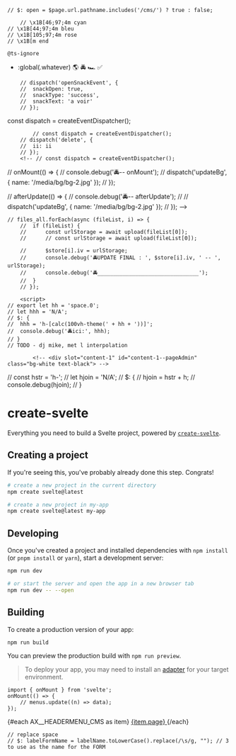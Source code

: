     // $: open = $page.url.pathname.includes('/cms/') ? true : false;

        // \x1B[46;97;4m cyan
    // \x1B[44;97;4m bleu
    // \x1B[105;97;4m rose
    // \x1B[m end

    @ts-ignore

- :global(.whatever)
  🌎
  🚔
  🏎️
  ✅

<!-- <div  on:openSnackEvent={onOpenSnack}> -->
<!-- <slot on:openSnackEvent /> -->

    	// dispatch('openSnackEvent', {
    	// 	snackOpen: true,
    	// 	snackType: 'success',
    	// 	snackText: 'a voir'
    	// });

const dispatch = createEventDispatcher();

    	    // const dispatch = createEventDispatcher();
    	// dispatch('delete', {
    	// 	ii: ii
    	// });
    	<!-- // const dispatch = createEventDispatcher();

// onMount(() => {
// console.debug('🚔-- onMount');
// dispatch('updateBg', { name: '/media/bg/bg-2.jpg' });
// });

// afterUpdate(() => {
// console.debug('🚔-- afterUpdate');
// // dispatch('updateBg', { name: '/media/bg/bg-2.jpg' });
// }); -->

<!-- // gs://y-toucherterre.appspot.com/gallery/la-demarche/cuisiniere-terre-crue-rocketstove-enduits-habitats-reversibles-poele-de-masse_01.png -->

    // files_all.forEach(async (fileList, i) => {
    	// 	if (fileList) {
    	// 		const urlStorage = await upload(fileList[0]);
    	// 		// const urlStorage = await upload(fileList[0]);

    	// 		$store[i].iv = urlStorage;
    	// 		console.debug('🚔UPDATE FINAL : ', $store[i].iv, ' -- ', urlStorage);
    	// 		console.debug('🚔________________________________');
    	// 	}
    	// });

    	<script>
    // export let hh = 'space.0';
    // let hhh = 'N/A';
    // $: {
    // 	hhh = 'h-[calc(100vh-theme(' + hh + '))]';
    // 	console.debug('🚔ici:', hhh);
    // }
    // TODO - dj mike, met l interpolation

</script>

<!-- this is a bg-container widget -->
<!-- TODO MIKU - il faut automate la var -->
<div class="grid  justify-center border-4	border-red-500">
	<!-- pour la div du dessous:  h-[calc(100vh-theme(space.12)-12px)] -->
	<div
		id="catalog-layoutCenter-1"
		class="relative   border-4 border-green-500"
		style="max-width: 1080px;"
	>
		<!-- ajouter le scroll ici change tout -->
		<!-- <div
		id="catalog-container-item1"
		class="relative overflow-y-scroll   border-green-500 border h-[calc(100vh-theme(space.12)-12px)] "
		styl
		e="max-width: 1080px;"
	> -->
		<slot />
	</div>
</div>

    		<!-- <div slot="content-1" id="content-1--pageAdmin" class="bg-white text-black"> -->

<!-- body -->
<!-- <div class="grid grid-flow-col content-start"> -->
<!-- <LayoutCenter1> -->
<!-- hh={'space.' + AX__HEADER_APP__HEIGHT} -->
<!-- <LayoutCenter1> -->
<!-- <slot name="app" /> -->
<!-- </LayoutCenter1> -->
<!-- hh={'space.' + AX__HEADER_APP__HEIGHT} -->
<!-- <LayoutCenter1> -->
<!-- <slot name="cms">
		<div >bloc d admin</div>
	</slot> -->
<!-- </LayoutCenter1> -->
<!-- </div> -->
<!-- </LayoutCenter1> -->
<!-- </div> -->

<!--  -->
<style lang="postcss">
	/* .bloc-admin.isAdmin {
		@apply block h-full w-96 border border-purple-500;
	} */
</style>

// const hstr = 'h-';
// let hjoin = 'N/A';
// $: {
// hjoin = hstr + h;
// console.debug(hjoin);
// }

<!-- this is the main header -->
<!-- {@debug hjoin} -->
<!-- class="{hjoin}  -->
<div id="catalog-header" class="border border-yellow-500" />
<!-- just to equilibrate the previous absolute... -->
<!-- <div class="h-{h} bg-red-200" /> -->

# create-svelte

Everything you need to build a Svelte project, powered by [`create-svelte`](https://github.com/sveltejs/kit/tree/master/packages/create-svelte).

## Creating a project

If you're seeing this, you've probably already done this step. Congrats!

```bash
# create a new project in the current directory
npm create svelte@latest

# create a new project in my-app
npm create svelte@latest my-app
```

## Developing

Once you've created a project and installed dependencies with `npm install` (or `pnpm install` or `yarn`), start a development server:

```bash
npm run dev

# or start the server and open the app in a new browser tab
npm run dev -- --open
```

## Building

To create a production version of your app:

```bash
npm run build
```

You can preview the production build with `npm run preview`.

> To deploy your app, you may need to install an [adapter](https://kit.svelte.dev/docs/adapters) for your target environment.

    import { onMount } from 'svelte';
    onMount(() => {
    	// menus.update((n) => data);
    });

<List class="bg-yellow-500">
	{#each AX__HEADERMENU_CMS as item}
		<!-- {#if item.submenus} -->
		<!-- FOR THE CMS -->
		<!-- <SubmenuItem menu= submenus={item.submenus} /> -->
		<!-- {:else} -->
		<!-- href="javascript:void(0)" activated={active === item.menu} -->
		<Item>
			<a href={'/cms/site' + item.url} class="w-full">
				<Text>{item.page}</Text>
			</a>
		</Item>
		<!-- <MenuItem img={item.img} url={item.url} menu={item.menu} /> -->
		<!-- {/if} -->
	{/each}
</List>

    // replace space
    // $: labelFormName = labelName.toLowerCase().replace(/\s/g, ""); // 3 to use as the name for the FORM
